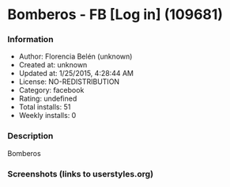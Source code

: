 # Bomberos - FB [Log in] (109681)

### Information
- Author: Florencia Belén (unknown)
- Created at: unknown
- Updated at: 1/25/2015, 4:28:44 AM
- License: NO-REDISTRIBUTION
- Category: facebook
- Rating: undefined
- Total installs: 51
- Weekly installs: 0


### Description
Bomberos


### Screenshots (links to userstyles.org)



